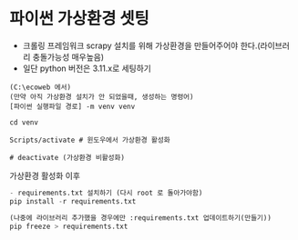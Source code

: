 # 파이썬 가상환경 셋팅
- 크롤링 프레임워크 scrapy 설치를 위해 가상환경을 만들어주어야 한다.(라이브러리 충돌가능성 매우높음)
- 일단 python 버전은 3.11.x로 세팅하기
```shell
(C:\ecoweb 에서)
(만약 아직 가상환경 설치가 안 되었을때, 생성하는 명령어) 
[파이썬 실행파일 경로] -m venv venv 

cd venv 

Scripts/activate # 윈도우에서 가상환경 활성화

# deactivate (가상환경 비활성화)
```
가상환경 활성화 이후 

```python
- requirements.txt 설치하기 (다시 root 로 돌아가야함)
pip install -r requirements.txt

(나중에 라이브러리 추가했을 경우에만 :requirements.txt 업데이트하기(만들기))
pip freeze > requirements.txt
```



